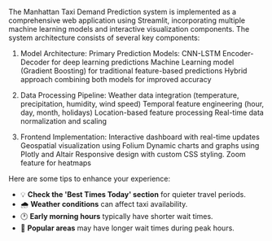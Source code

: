 The Manhattan Taxi Demand Prediction system is implemented as a comprehensive web application using Streamlit, incorporating multiple machine learning models and interactive visualization components. The system architecture consists of several key components:

1. Model Architecture:
Primary Prediction Models:
CNN-LSTM Encoder-Decoder for deep learning predictions
Machine Learning model (Gradient Boosting) for traditional feature-based predictions
Hybrid approach combining both models for improved accuracy

2. Data Processing Pipeline:
Weather data integration (temperature, precipitation, humidity, wind speed)
Temporal feature engineering (hour, day, month, holidays)
Location-based feature processing
Real-time data normalization and scaling

3. Frontend Implementation:
Interactive dashboard with real-time updates
Geospatial visualization using Folium
Dynamic charts and graphs using Plotly and Altair
Responsive design with custom CSS styling.
Zoom feature for heatmaps


Here are some tips to enhance your experience:
- 💡 **Check the 'Best Times Today' section** for quieter travel periods.
- 🌧️ **Weather conditions** can affect taxi availability.
- 🕐 **Early morning hours** typically have shorter wait times.
- 📍 **Popular areas** may have longer wait times during peak hours.
